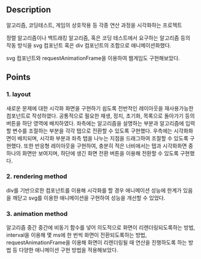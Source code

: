 ## Description

알고리즘, 코딩테스트, 게임의 상호작용 등 각종 연산 과정을 시각화하는 프로젝트

정렬 알고리즘이나 백트래킹 알고리즘, 혹은 코딩 테스트에서 요구하는 알고리즘 등의 작동 방식을 svg 컴포넌트 혹은 div 컴포넌트의 조합으로 애니메이션화했다.

svg 컴포넌트와 requestAnimationFrame을 이용하여 웹게임도 구현해보았다.

## Points

### 1. layout

새로운 문제에 대한 시각화 화면을 구현하기 쉽도록 전반적인 레이아웃을 재사용가능한 컴포넌트로 작성하였다. 공통적으로 필요한 재생, 정지, 초기화, 목록으로 돌아가기 등의 버튼을 하단 영역에 배치하였다. 좌측에는 알고리즘을 설명하는 부분과 알고리즘에 입력할 변수를 조절하는 부분을 각각 탭으로 전환할 수 있도록 구현했다. 우측에는 시각화화면이 배치되며, 시각화 부분과 좌측 탭을 나누는 지점을 드래그하여 조절할 수 있도록 구현했다. 또한 반응형 레이아웃을 구현하여, 충분히 적은 너비에서는 탭과 시각화화면 중 하나의 화면만 보여지며, 하단에 생긴 화면 전환 버튼을 이용해 전환할 수 있도록 구현했다.

### 2. rendering method

div를 기반으로한 컴포넌트를 이용해 시각화를 할 경우 애니메이션 성능에 한계가 있음을 깨닫고 svg를 이용한 애니메이션을 구현하여 성능을 개선할 수 있었다.

### 3. animation method

알고리즘 중간 중간에 비동기 함수를 넣어 의도적으로 화면이 리렌더링되도록하는 방법, interval을 이용해 몇 ms에 한 번씩 화면이 전환되도록하는 방법, requestAnimationFrame을 이용해 화면이 리렌더링될 때 연산을 진행하도록 하는 방법 등 다양한 애니메이션 구현 방법을 적용해보았다.
